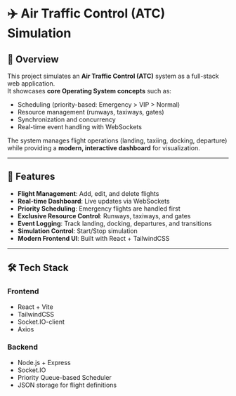 # ✈️ Air Traffic Control (ATC) Simulation

## 📌 Overview
This project simulates an **Air Traffic Control (ATC)** system as a full-stack web application.  
It showcases **core Operating System concepts** such as:
- Scheduling (priority-based: Emergency > VIP > Normal)
- Resource management (runways, taxiways, gates)
- Synchronization and concurrency
- Real-time event handling with WebSockets  

The system manages flight operations (landing, taxiing, docking, departure) while providing a **modern, interactive dashboard** for visualization.

---

## 🚀 Features
- **Flight Management**: Add, edit, and delete flights
- **Real-time Dashboard**: Live updates via WebSockets
- **Priority Scheduling**: Emergency flights are handled first
- **Exclusive Resource Control**: Runways, taxiways, and gates
- **Event Logging**: Track landing, docking, departures, and transitions
- **Simulation Control**: Start/Stop simulation
- **Modern Frontend UI**: Built with React + TailwindCSS

---

## 🛠️ Tech Stack
### Frontend
- React + Vite
- TailwindCSS
- Socket.IO-client
- Axios

### Backend
- Node.js + Express
- Socket.IO
- Priority Queue-based Scheduler
- JSON storage for flight definitions
